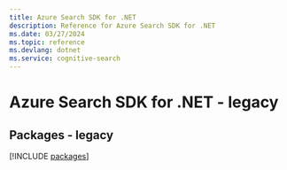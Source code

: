 ```yaml
---
title: Azure Search SDK for .NET
description: Reference for Azure Search SDK for .NET
ms.date: 03/27/2024
ms.topic: reference
ms.devlang: dotnet
ms.service: cognitive-search
---
```

# Azure Search SDK for .NET - legacy
## Packages - legacy
[!INCLUDE [packages](search-index.md)]